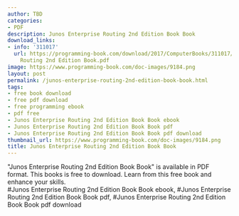 ```yaml
---
author: TBD
categories:
- PDF
description: Junos Enterprise Routing 2nd Edition Book Book
download_links:
- info: '311017'
  url: https://programming-book.com/download/2017/ComputerBooks/311017/Junos Enterprise
    Routing 2nd Edition Book.pdf
image: https://www.programming-book.com/doc-images/9184.png
layout: post
permalink: /junos-enterprise-routing-2nd-edition-book-book.html
tags:
- free book download
- free pdf download
- free programming ebook
- pdf free
- Junos Enterprise Routing 2nd Edition Book Book ebook
- Junos Enterprise Routing 2nd Edition Book Book pdf
- Junos Enterprise Routing 2nd Edition Book Book pdf download
thumbnail_url: https://www.programming-book.com/doc-images/9184.png
title: Junos Enterprise Routing 2nd Edition Book Book
---
```


 
<div class="item-desc text-justify">
  "Junos Enterprise Routing 2nd Edition Book Book" is available in PDF format. This books is free to download. Learn from this free book and enhance your skills.
  <br>
  #Junos Enterprise Routing 2nd Edition Book Book ebook, #Junos Enterprise Routing 2nd Edition Book Book pdf, #Junos Enterprise Routing 2nd Edition Book Book pdf download
</div>